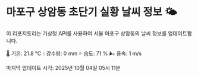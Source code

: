 
# 마포구 상암동 초단기 실황 날씨 정보 🌤️

이 리포지토리는 기상청 API를 사용하여 서울 마포구 상암동의 날씨 정보를 업데이트합니다. 

🌡️ 기온: 21.8 ℃
💧 강수량: 0 mm
💦 습도: 71 %
🌬️ 풍속: 1 m/s

마지막 업데이트 시각: 2025년 10월 04일 05시 11분    
